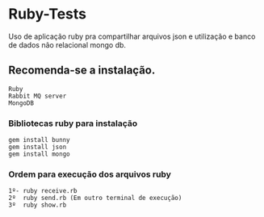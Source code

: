 # Ruby-Tests

Uso de aplicação ruby pra compartilhar arquivos json e utilização e banco de dados não relacional mongo db.

## Recomenda-se a instalação.
```
Ruby
Rabbit MQ server
MongoDB
```

### Bibliotecas ruby para instalação

```
gem install bunny
gem install json
gem install mongo
```

### Ordem para execução dos arquivos ruby

```
1º- ruby receive.rb
2º  ruby send.rb (Em outro terminal de execução)
3º  ruby show.rb
```

